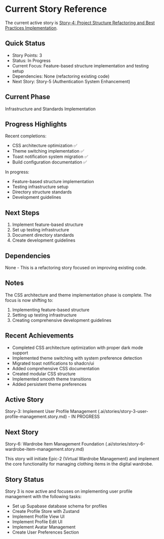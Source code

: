 # Current Story Reference

The current active story is [Story-4: Project Structure Refactoring and Best Practices Implementation](./story-4-project-structure-refactoring.story.md).

## Quick Status

- Story Points: 3
- Status: In Progress
- Current Focus: Feature-based structure implementation and testing setup
- Dependencies: None (refactoring existing code)
- Next Story: Story-5 (Authentication System Enhancement)

## Current Phase

Infrastructure and Standards Implementation

## Progress Highlights

Recent completions:

- CSS architecture optimization ✅
- Theme switching implementation ✅
- Toast notification system migration ✅
- Build configuration documentation ✅

In progress:

- Feature-based structure implementation
- Testing infrastructure setup
- Directory structure standards
- Development guidelines

## Next Steps

1. Implement feature-based structure
2. Set up testing infrastructure
3. Document directory standards
4. Create development guidelines

## Dependencies

None - This is a refactoring story focused on improving existing code.

## Notes

The CSS architecture and theme implementation phase is complete. The focus is now shifting to:

1. Implementing feature-based structure
2. Setting up testing infrastructure
3. Creating comprehensive development guidelines

## Recent Achievements

- Completed CSS architecture optimization with proper dark mode support
- Implemented theme switching with system preference detection
- Migrated toast notifications to shadcn/ui
- Added comprehensive CSS documentation
- Created modular CSS structure
- Implemented smooth theme transitions
- Added persistent theme preferences

## Active Story

Story-3: Implement User Profile Management (.ai/stories/story-3-user-profile-management.story.md) - IN PROGRESS

## Next Story

Story-6: Wardrobe Item Management Foundation (.ai/stories/story-6-wardrobe-item-management.story.md)

This story will initiate Epic-2 (Virtual Wardrobe Management) and implement the core functionality for managing clothing items in the digital wardrobe.

## Story Status

Story 3 is now active and focuses on implementing user profile management with the following tasks:

- Set up Supabase database schema for profiles
- Create Profile Store with Zustand
- Implement Profile View UI
- Implement Profile Edit UI
- Implement Avatar Management
- Create User Preferences Section
